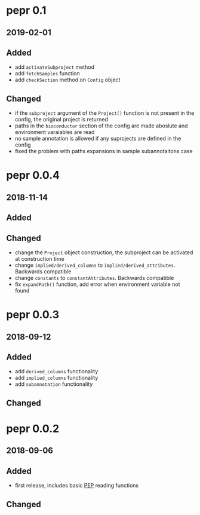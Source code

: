 # pepr 0.1

## 2019-02-01

## Added

* add `activateSubproject` method
* add `fetchSamples` function
* add `checkSection` method on `Config` object

## Changed

* if the `subproject` argument of the `Project()` function is not present in the config, the original project is returned
* paths in the `bioconductor` section of the config are made aboslute and environment varaiables are read
* no sample annotation is allowed if any suprojects are defined in the config
* fixed the problem with paths expansions in sample subannotaitons case


# pepr 0.0.4

## 2018-11-14

## Added

## Changed

* change the `Project` object construction, the subproject can be activated at construction time
* change `implied/derived_columns` to `implied/derived_attributes`. Backwards compatible
* change `constants` to `constantAttributes`. Backwards compatible
* fix `expandPath()` function, add error when environment variable not found


# pepr 0.0.3

## 2018-09-12

## Added

* add `derived_columns` functionality
* add `implied_columns` functionality
* add `subannotation` functionality
	
## Changed

# pepr 0.0.2 

## 2018-09-06

## Added

* first release, includes basic [PEP](https://pepkit.github.io/) reading functions

## Changed

